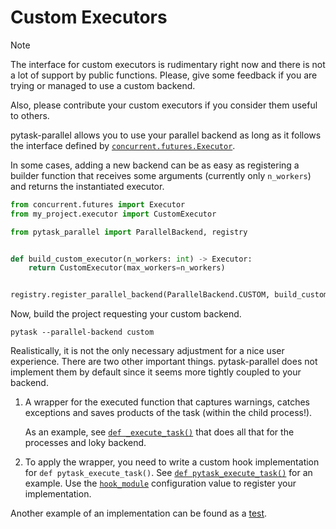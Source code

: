 # Custom Executors

> [!NOTE]
>
> The interface for custom executors is rudimentary right now and there is not a lot of
> support by public functions. Please, give some feedback if you are trying or managed
> to use a custom backend.
>
> Also, please contribute your custom executors if you consider them useful to others.

pytask-parallel allows you to use your parallel backend as long as it follows the
interface defined by
[`concurrent.futures.Executor`](https://docs.python.org/3/library/concurrent.futures.html#concurrent.futures.Executor).

In some cases, adding a new backend can be as easy as registering a builder function
that receives some arguments (currently only `n_workers`) and returns the instantiated
executor.

```python
from concurrent.futures import Executor
from my_project.executor import CustomExecutor

from pytask_parallel import ParallelBackend, registry


def build_custom_executor(n_workers: int) -> Executor:
    return CustomExecutor(max_workers=n_workers)


registry.register_parallel_backend(ParallelBackend.CUSTOM, build_custom_executor)
```

Now, build the project requesting your custom backend.

```console
pytask --parallel-backend custom
```

Realistically, it is not the only necessary adjustment for a nice user experience. There
are two other important things. pytask-parallel does not implement them by default since
it seems more tightly coupled to your backend.

1. A wrapper for the executed function that captures warnings, catches exceptions and
   saves products of the task (within the child process!).

   As an example, see
   [`def _execute_task()`](https://github.com/pytask-dev/pytask-parallel/blob/c441dbb75fa6ab3ab17d8ad5061840c802dc1c41/src/pytask_parallel/processes.py#L91-L155)
   that does all that for the processes and loky backend.

1. To apply the wrapper, you need to write a custom hook implementation for
   `def pytask_execute_task()`. See
   [`def pytask_execute_task()`](https://github.com/pytask-dev/pytask-parallel/blob/c441dbb75fa6ab3ab17d8ad5061840c802dc1c41/src/pytask_parallel/processes.py#L41-L65)
   for an example. Use the
   [`hook_module`](https://pytask-dev.readthedocs.io/en/stable/how_to_guides/extending_pytask.html#using-hook-module-and-hook-module)
   configuration value to register your implementation.

Another example of an implementation can be found as a
[test](https://github.com/pytask-dev/pytask-parallel/blob/c441dbb75fa6ab3ab17d8ad5061840c802dc1c41/tests/test_backends.py#L35-L78).
